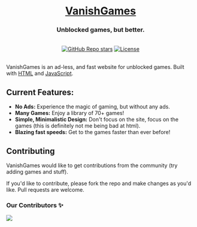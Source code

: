 <div align="center">
  <h1 align="center"><a href="https://orn8.github.io/vanishgames">VanishGames</a></h1>
  <h3>Unblocked games, but better.</h3>
</div>

<br/>

<div align="center">
  <a href="https://github.com/orn8/vanishgames/stargazers"><img alt="GitHub Repo stars" src="https://img.shields.io/github/stars/orn8/vanishgames?style=for-the-badge"></a>
  <a href="https://github.com/orn8/vanishgames/blob/main/LICENSE"><img alt="License" src="https://img.shields.io/badge/license-AGPLv3-purple?style=for-the-badge"></a>
</div>

<br/>

VanishGames is an ad-less, and fast website for unblocked games. Built with [HTML](https://www.w3.org/html/) and [JavaScript](https://developer.mozilla.org/en-US/docs/Web/JavaScript).

## Current Features:

- **No Ads:** Experience the magic of gaming, but without any ads.
- **Many Games:** Enjoy a library of 70+ games!
- **Simple, Minimalistic Design:** Don't focus on the site, focus on the games (this is definitely not me being bad at html).
- **Blazing fast speeds:** Get to the games faster than ever before!

## Contributing

VanishGames would like to get contributions from the community (try adding games and stuff).

If you'd like to contribute, please fork the repo and make changes as you'd like. Pull requests are welcome.



### Our Contributors ✨

<a href="https://github.com/orn8/vanishgames/graphs/contributors">
  <img src="https://contrib.rocks/image?repo=orn8/vanishgames" />
</a>
